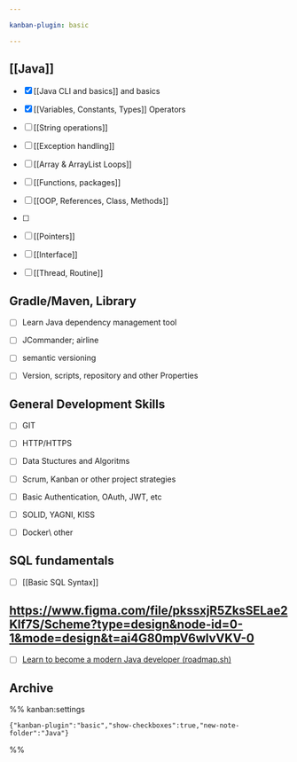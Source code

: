 ```yaml
---

kanban-plugin: basic

---
```


## [[Java]]

- [x] [[Java CLI and basics]] and basics
- [x] [[Variables, Constants, Types]] Operators
- [ ] [[String operations]]
- [ ] [[Exception handling]]
- [ ] [[Array & ArrayList Loops]]
- [ ] [[Functions, packages]]
- [ ] [[OOP, References, Class, Methods]]
- [ ] 
- [ ] [[Pointers]]
- [ ] [[Interface]]
- [ ] [[Thread, Routine]]


## Gradle/Maven, Library

- [ ] Learn Java dependency management tool
- [ ] JCommander; airline
- [ ] semantic versioning
- [ ] Version, scripts, repository and other Properties


## General Development Skills

- [ ] GIT
- [ ] HTTP/HTTPS
- [ ] Data Stuctures and Algoritms
- [ ] Scrum, Kanban or other project strategies
- [ ] Basic Authentication, OAuth, JWT, etc
- [ ] SOLID, YAGNI, KISS
- [ ] Docker\ other


## SQL fundamentals

- [ ] [[Basic SQL Syntax]]


## https://www.figma.com/file/pkssxjR5ZksSELae2Klf7S/Scheme?type=design&node-id=0-1&mode=design&t=ai4G80mpV6wlvVKV-0

- [ ] [Learn to become a modern Java developer (roadmap.sh)](https://roadmap.sh/java)


## Archive





%% kanban:settings
```
{"kanban-plugin":"basic","show-checkboxes":true,"new-note-folder":"Java"}
```
%%